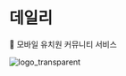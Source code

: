 # 데일리 

👧 모바일 유치원 커뮤니티 서비스

![logo_transparent](https://user-images.githubusercontent.com/96458835/233825573-17c2c91f-aef7-45d2-a1ce-34d52c7e5d8c.png)

